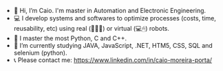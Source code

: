- 👋 Hi, I’m Caio. I'm master in Automation and Electronic Engineering. 
- 💻 I develop systems and softwares to optimize processes (costs, time, reusability, etc) using real (🦾🦿🤖) or virtual (💻🖱) robots.
- 👀 I master the most Python, C and C++.
- 🌱 I’m currently studying JAVA, JavaScript, .NET, HTM5, CSS, SQL and selenium (python).
- 📞 Please contact me: https://www.linkedin.com/in/caio-moreira-porta/
